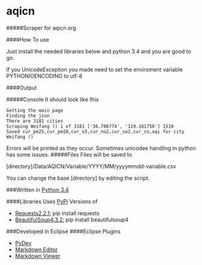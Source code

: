 aqicn
=====
#####Scraper for aqicn.org

####How To use

Just install the needed libraries below and python 3.4 and you are good to go.

If you UnicodeException you made need to set the enviroment variable PYTHONIOENCODING to utf-8

####Output

#####Console
It should look like this
```
Getting the main page
Finding the json
There are 3181 cities
Scraping Weifang () 1 of 3181 ['36.706774', '119.161756'] 1510
Saved cur_pm25,cur_pm10,cur_o3,cur_no2,cur_so2,cur_co,aqi for city Weifang ()
```

Errors will be printed as they occur. Sometimes unicodee handling in python has some issues.
#####Files
Files will be saved to

[directory]/Data/AQICN/Variable/YYYY/MM/yyyymmdd-variable.csv

You can change the base [directory] by editing the script. 

###Written in [Python 3.4](https://www.python.org/downloads/release/python-34/)

####Libraries
Uses [PyPi](https://pypi.python.org/pypi) Versions of

* [Requests2.2.1:](http://docs.python-requests.org/en/latest/)
pip install requests
* [BeautifulSoup4.3.2:](http://www.crummy.com/software/BeautifulSoup/)
pip install beautifulsoup4


###Developed in Eclipse
####Eclipse Plugins

* [PyDev](http://pydev.org/)
* [Markdown Editor](http://www.winterwell.com/software/markdown-editor.php)
* [Markdown Viewer](https://github.com/satyagraha/gfm_viewer)